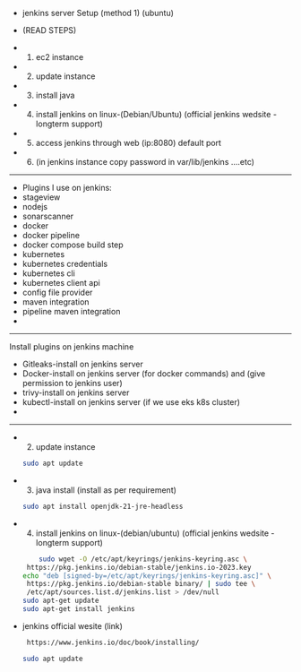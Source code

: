 - jenkins server Setup (method 1) (ubuntu)

- (READ STEPS)

- 1) ec2 instance 
- 2) update instance 
- 3) install java 
- 4) install jenkins on linux-(Debian/Ubuntu) (official jenkins wedsite - longterm support) 
- 5) access jenkins through web (ip:8080) default port
- 6) (in jenkins instance copy password in var/lib/jenkins ....etc)
---
- Plugins I use on jenkins:
- stageview
- nodejs
- sonarscanner
- docker 
- docker pipeline
- docker compose build step
- kubernetes
- kubernetes credentials
- kubernetes cli
- kubernetes client api
- config file provider
- maven integration
- pipeline maven integration
- 
---
Install plugins on jenkins machine
- Gitleaks-install on jenkins server
- Docker-install on jenkins server (for docker commands) and (give permission to jenkins user)
- trivy-install on jenkins server
- kubectl-install on jenkins server (if we use eks k8s cluster)
- 

---
- 2) update instance
   
   ```bash
   sudo apt update

   ```
- 3) java install (install as per requirement)

   ```bash
   sudo apt install openjdk-21-jre-headless
   

   ```

- 4) install jenkins on linux-(debian/ubuntu) (official jenkins wedsite - longterm support)

   ```bash
       sudo wget -O /etc/apt/keyrings/jenkins-keyring.asc \
    https://pkg.jenkins.io/debian-stable/jenkins.io-2023.key
  echo "deb [signed-by=/etc/apt/keyrings/jenkins-keyring.asc]" \
    https://pkg.jenkins.io/debian-stable binary/ | sudo tee \
    /etc/apt/sources.list.d/jenkins.list > /dev/null
  sudo apt-get update
  sudo apt-get install jenkins

   ```
- jenkins official wesite (link)    
   ```bash
    https://www.jenkins.io/doc/book/installing/

   ```

   
   ```bash
   sudo apt update

   ```
